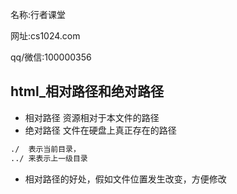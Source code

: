 名称:行者课堂 

网址:cs1024.com

qq/微信:100000356

## html_相对路径和绝对路径

- 相对路径    资源相对于本文件的路径
- 绝对路径   文件在硬盘上真正存在的路径

```html
./  表示当前目录，
../ 来表示上一级目录

```

- 相对路径的好处，假如文件位置发生改变，方便修改

